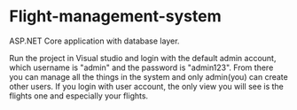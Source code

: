 # Flight-management-system
ASP.NET Core application with database layer.

Run the project in Visual studio and login with the default admin account, which username is "admin" and the password is "admin123". From there you can manage all the things in the system and only admin(you) can create other users. If you login with user account, the only view you will see is the flights one and especially your flights.
